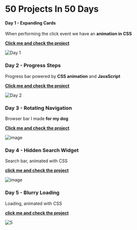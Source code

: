 # 50 Projects In 50 Days

#### Day 1 - Expanding Cards 

<p>When performing the click event we have an <strong>animation in CSS</strong></p>
<strong><a href="https://devoliveira-expanding-card.surge.sh">Click me and check the project</a></strong>


![Day 1](https://user-images.githubusercontent.com/98242025/158743223-6fa21b97-7282-4b29-815c-8080d8804d8b.png)

### Day 2 - Progress Steps

<p>Progress bar powered by <strong>CSS animation</strong> and <strong>JavaScript</strong></p>
<strong><a href="https://devoliveira-progress.surge.sh">Click me and check the project</a></strong>


![Day 2](https://user-images.githubusercontent.com/98242025/159135326-139f62b9-c18a-4a77-8bfa-9d69243c6ad3.png)

### Day 3 - Rotating Navigation 

<p>Browser bar I made <strong>for my dog</strong></p>
<strong><a href="https://devdog-saori.surge.sh/">Click me and check the project</a></strong>

![image](https://user-images.githubusercontent.com/98242025/163698418-4e60a125-b8c4-471c-a3cc-ddbafddce4de.png)

 ### Day 4 - Hidden Search Widget
 
 <p>Search bar, animated with CSS</p>
 <strong><a href="https://devoliveira-search.surge.sh">click me and check the project</a></strong>
 
 ![image](https://user-images.githubusercontent.com/98242025/178393333-5cd6c242-2784-4ab7-a584-240991210214.png)

 ### Day 5 - Blurry Loading
 
 <p>Loading, animated with CSS</p>
 <strong><a href="https://blurry-loading-oliveira.surge.sh">click me and check the project</a></strong>
 
![5](https://user-images.githubusercontent.com/98242025/179015518-f6601310-a41a-4a5e-8aeb-df0491b15fef.gif)

